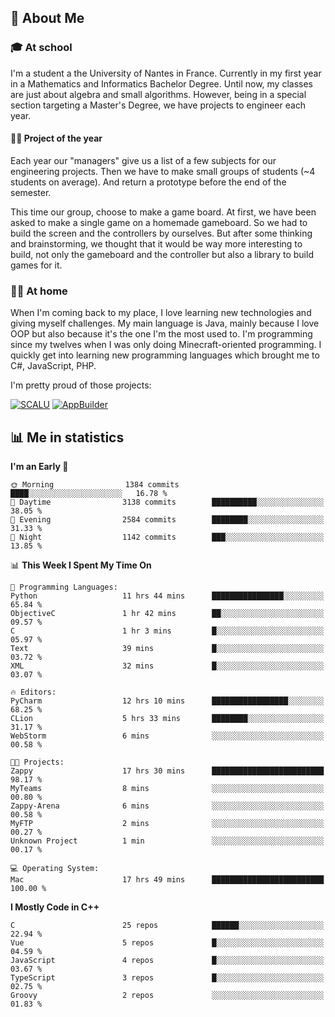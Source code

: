 ## 👀 About Me

### 🎓 At school

I'm a student a the University of Nantes in France. Currently in my first year in a Mathematics and Informatics Bachelor Degree. Until now, my classes are just about algebra and small algorithms. However, being in a special section targeting a Master's Degree, we have projects to engineer each year. 

#### 🔧🔬 Project of the year

Each year our "managers" give us a list of a few subjects for our engineering projects. Then we have to make small groups of students (~4 students on average). And return a prototype before the end of the semester.

This time our group, choose to make a game board. At first, we have been asked to make a single game on a homemade gameboard. So we had to build the screen and the controllers by ourselves. 
But after some thinking and brainstorming, we thought that it would be way more interesting to build, not only the gameboard and the controller but also a library to build games for it.

### 👨‍💻 At home

When I'm coming back to my place, I love learning new technologies and giving myself challenges. My main language is Java, mainly because I love OOP but also because it's the one I'm the most used to. I'm programming since my twelves when I was only doing Minecraft-oriented programming.  I quickly get into learning new programming languages which brought me to C#, JavaScript, PHP. 

I'm pretty proud of those projects:

[![SCALU](https://github-readme-stats.vercel.app/api/pin?username=renardfute&repo=SCALU)](https://github.com/renardfute/scalu)
[![AppBuilder](https://github-readme-stats.vercel.app/api/pin?username=pulsedev2&repo=AppBuilder)](https://github.com/pulsedev2/AppBuilder)

## 📊 Me in statistics
<!--START_SECTION:waka-->
**I'm an Early 🐤** 

```text
🌞 Morning                1384 commits        ████░░░░░░░░░░░░░░░░░░░░░   16.78 % 
🌆 Daytime                3138 commits        ██████████░░░░░░░░░░░░░░░   38.05 % 
🌃 Evening                2584 commits        ████████░░░░░░░░░░░░░░░░░   31.33 % 
🌙 Night                  1142 commits        ███░░░░░░░░░░░░░░░░░░░░░░   13.85 % 
```


📊 **This Week I Spent My Time On** 

```text
💬 Programming Languages: 
Python                   11 hrs 44 mins      ████████████████░░░░░░░░░   65.84 % 
ObjectiveC               1 hr 42 mins        ██░░░░░░░░░░░░░░░░░░░░░░░   09.57 % 
C                        1 hr 3 mins         █░░░░░░░░░░░░░░░░░░░░░░░░   05.97 % 
Text                     39 mins             █░░░░░░░░░░░░░░░░░░░░░░░░   03.72 % 
XML                      32 mins             █░░░░░░░░░░░░░░░░░░░░░░░░   03.07 % 

🔥 Editors: 
PyCharm                  12 hrs 10 mins      █████████████████░░░░░░░░   68.25 % 
CLion                    5 hrs 33 mins       ████████░░░░░░░░░░░░░░░░░   31.17 % 
WebStorm                 6 mins              ░░░░░░░░░░░░░░░░░░░░░░░░░   00.58 % 

🐱‍💻 Projects: 
Zappy                    17 hrs 30 mins      █████████████████████████   98.17 % 
MyTeams                  8 mins              ░░░░░░░░░░░░░░░░░░░░░░░░░   00.80 % 
Zappy-Arena              6 mins              ░░░░░░░░░░░░░░░░░░░░░░░░░   00.58 % 
MyFTP                    2 mins              ░░░░░░░░░░░░░░░░░░░░░░░░░   00.27 % 
Unknown Project          1 min               ░░░░░░░░░░░░░░░░░░░░░░░░░   00.17 % 

💻 Operating System: 
Mac                      17 hrs 49 mins      █████████████████████████   100.00 % 
```

**I Mostly Code in C++** 

```text
C                        25 repos            ██████░░░░░░░░░░░░░░░░░░░   22.94 % 
Vue                      5 repos             █░░░░░░░░░░░░░░░░░░░░░░░░   04.59 % 
JavaScript               4 repos             █░░░░░░░░░░░░░░░░░░░░░░░░   03.67 % 
TypeScript               3 repos             █░░░░░░░░░░░░░░░░░░░░░░░░   02.75 % 
Groovy                   2 repos             ░░░░░░░░░░░░░░░░░░░░░░░░░   01.83 % 
```




<!--END_SECTION:waka-->
